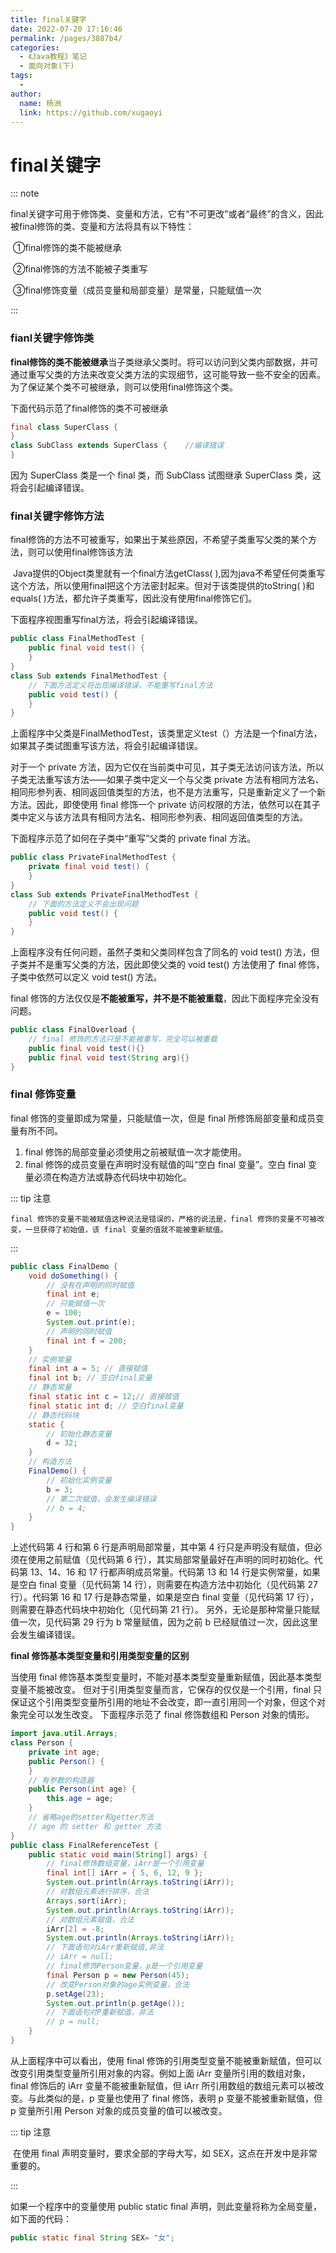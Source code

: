 ```yaml
---
title: final关键字
date: 2022-07-20 17:16:46
permalink: /pages/3887b4/
categories:
  - 《Java教程》笔记
  - 面向对象(下)
tags:
  - 
author: 
  name: 杨洲
  link: https://github.com/xugaoyi
---
```



# final关键字

::: note

​	final关键字可用于修饰类、变量和方法，它有“不可更改”或者“最终”的含义，因此被final修饰的类、变量和方法将具有以下特性：

​	①final修饰的类不能被继承

​	②final修饰的方法不能被子类重写

​	③final修饰变量（成员变量和局部变量）是常量，只能赋值一次

:::

###  fianl关键字修饰类

**final修饰的类不能被继承**当子类继承父类时。将可以访问到父类内部数据，并可通过重写父类的方法来改变父类方法的实现细节，这可能导致一些不安全的因素。为了保证某个类不可被继承，则可以使用final修饰这个类。

下面代码示范了final修饰的类不可被继承

```java
final class SuperClass {
}
class SubClass extends SuperClass {    //编译错误
}
```

因为 SuperClass 类是一个 final 类，而 SubClass 试图继承 SuperClass 类，这将会引起编译错误。

### final关键字修饰方法

​	final修饰的方法不可被重写，如果出于某些原因，不希望子类重写父类的某个方法，则可以使用final修饰该方法

​	Java提供的Object类里就有一个final方法getClass( ),因为java不希望任何类重写这个方法，所以使用final把这个方法密封起来。但对于该类提供的toString( )和equals( )方法，都允许子类重写，因此没有使用final修饰它们。

下面程序视图重写final方法，将会引起编译错误。

```java
public class FinalMethodTest {
    public final void test() {
    }
}
class Sub extends FinalMethodTest {
    // 下面方法定义将出现编译错误，不能重写final方法
    public void test() {
    }
}
```

上面程序中父类是FinalMethodTest，该类里定义test（）方法是一个final方法，如果其子类试图重写该方法，将会引起编译错误。

对于一个 private 方法，因为它仅在当前类中可见，其子类无法访问该方法，所以子类无法重写该方法——如果子类中定义一个与父类 private 方法有相同方法名、相同形参列表、相同返回值类型的方法，也不是方法重写，只是重新定义了一个新方法。因此，即使使用 final 修饰一个 private 访问权限的方法，依然可以在其子类中定义与该方法具有相同方法名、相同形参列表、相同返回值类型的方法。

下面程序示范了如何在子类中“重写”父类的 private final 方法。

```java
public class PrivateFinalMethodTest {
    private final void test() {
    }
}
class Sub extends PrivateFinalMethodTest {
    // 下面的方法定义不会出现问题
    public void test() {
    }
}
```

上面程序没有任何问题，虽然子类和父类同样包含了同名的 void test() 方法，但子类并不是重写父类的方法，因此即使父类的 void test() 方法使用了 final 修饰，子类中依然可以定义 void test() 方法。

final 修饰的方法仅仅是**不能被重写，并不是不能被重载**，因此下面程序完全没有问题。

```java
public class FinalOverload {
    // final 修饰的方法只是不能被重写，完全可以被重载
    public final void test(){}
    public final void test(String arg){}
}
```

###  final 修饰变量

final 修饰的变量即成为常量，只能赋值一次，但是 final 所修饰局部变量和成员变量有所不同。

1. final 修饰的局部变量必须使用之前被赋值一次才能使用。
2. final 修饰的成员变量在声明时没有赋值的叫“空白 final 变量”。空白 final 变量必须在构造方法或静态代码块中初始化。

::: tip 注意

 	final 修饰的变量不能被赋值这种说法是错误的，严格的说法是，final 修饰的变量不可被改变，一旦获得了初始值，该 final 变量的值就不能被重新赋值。 

:::

```java
public class FinalDemo {
    void doSomething() {
        // 没有在声明的同时赋值
        final int e;
        // 只能赋值一次
        e = 100;
        System.out.print(e);
        // 声明的同时赋值
        final int f = 200;
    }
    // 实例常量
    final int a = 5; // 直接赋值
    final int b; // 空白final变量
    // 静态常量
    final static int c = 12;// 直接赋值
    final static int d; // 空白final变量
    // 静态代码块
    static {
        // 初始化静态变量
        d = 32;
    }
    // 构造方法
    FinalDemo() {
        // 初始化实例变量
        b = 3;
        // 第二次赋值，会发生编译错误
        // b = 4;
    }
}
```

上述代码第 4 行和第 6 行是声明局部常量，其中第 4 行只是声明没有赋值，但必须在使用之前赋值（见代码第 6 行），其实局部常量最好在声明的同时初始化。代码第 13、14、16 和 17 行都声明成员常量。代码第 13 和 14 行是实例常量，如果是空白 final 变量（见代码第 14 行），则需要在构造方法中初始化（见代码第 27 行）。代码第 16 和 17 行是静态常量，如果是空白 final 变量（见代码第 17 行），则需要在静态代码块中初始化（见代码第 21 行）。
另外，无论是那种常量只能赋值一次，见代码第 29 行为 b 常量赋值，因为之前 b 已经赋值过一次，因此这里会发生编译错误。

**final 修饰基本类型变量和引用类型变量的区别**

当使用 final 修饰基本类型变量时，不能对基本类型变量重新赋值，因此基本类型变量不能被改变。 但对于引用类型变量而言，它保存的仅仅是一个引用，final 只保证这个引用类型变量所引用的地址不会改变，即一直引用同一个对象，但这个对象完全可以发生改变。
下面程序示范了 final 修饰数组和 Person 对象的情形。

```java
import java.util.Arrays;
class Person {
    private int age;
    public Person() {
    }
    // 有参数的构造器
    public Person(int age) {
        this.age = age;
    }
    // 省略age的setter和getter方法
    // age 的 setter 和 getter 方法
}
public class FinalReferenceTest {
    public static void main(String[] args) {
        // final修饰数组变量，iArr是一个引用变量
        final int[] iArr = { 5, 6, 12, 9 };
        System.out.println(Arrays.toString(iArr));
        // 对数组元素进行排序，合法
        Arrays.sort(iArr);
        System.out.println(Arrays.toString(iArr));
        // 对数组元素赋值，合法
        iArr[2] = -8;
        System.out.println(Arrays.toString(iArr));
        // 下面语句对iArr重新赋值,非法
        // iArr = null;
        // final修饰Person变量，p是一个引用变量
        final Person p = new Person(45);
        // 改变Person对象的age实例变量，合法
        p.setAge(23);
        System.out.println(p.getAge());
        // 下面语句对P重新赋值，非法
        // p = null;
    }
}
```

从上面程序中可以看出，使用 final 修饰的引用类型变量不能被重新赋值，但可以改变引用类型变量所引用对象的内容。例如上面 iArr 变量所引用的数组对象，final 修饰后的 iArr 变量不能被重新赋值，但 iArr 所引用数组的数组元素可以被改变。与此类似的是，p 变量也使用了 final 修饰，表明 p 变量不能被重新赋值，但 p 变量所引用 Person 对象的成员变量的值可以被改变。

::: tip 注意

​	在使用 final 声明变量时，要求全部的字母大写，如 SEX，这点在开发中是非常重要的。

:::

如果一个程序中的变量使用 public static final 声明，则此变量将称为全局变量，如下面的代码：

```java
public static final String SEX= "女";
```
